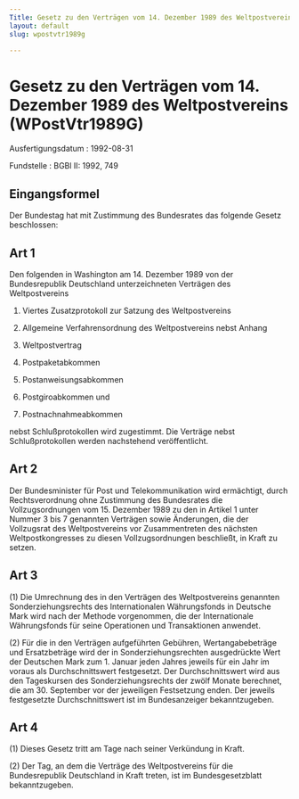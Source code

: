 ```yaml
---
Title: Gesetz zu den Verträgen vom 14. Dezember 1989 des Weltpostvereins
layout: default
slug: wpostvtr1989g

---
```


# Gesetz zu den Verträgen vom 14. Dezember 1989 des Weltpostvereins (WPostVtr1989G)

Ausfertigungsdatum
:   1992-08-31

Fundstelle
:   BGBl II: 1992, 749



## Eingangsformel

Der Bundestag hat mit Zustimmung des Bundesrates das folgende Gesetz
beschlossen:


## Art 1

Den folgenden in Washington am 14. Dezember 1989 von der
Bundesrepublik Deutschland unterzeichneten Verträgen des
Weltpostvereins

1.  Viertes Zusatzprotokoll zur Satzung des Weltpostvereins


2.  Allgemeine Verfahrensordnung des Weltpostvereins nebst Anhang


3.  Weltpostvertrag


4.  Postpaketabkommen


5.  Postanweisungsabkommen


6.  Postgiroabkommen und


7.  Postnachnahmeabkommen



nebst Schlußprotokollen wird zugestimmt. Die Verträge nebst
Schlußprotokollen werden nachstehend veröffentlicht.


## Art 2

Der Bundesminister für Post und Telekommunikation wird ermächtigt,
durch Rechtsverordnung ohne Zustimmung des Bundesrates die
Vollzugsordnungen vom 15. Dezember 1989 zu den in Artikel 1 unter
Nummer 3 bis 7 genannten Verträgen sowie Änderungen, die der
Vollzugsrat des Weltpostvereins vor Zusammentreten des nächsten
Weltpostkongresses zu diesen Vollzugsordnungen beschließt, in Kraft zu
setzen.


## Art 3

(1) Die Umrechnung des in den Verträgen des Weltpostvereins genannten
Sonderziehungsrechts des Internationalen Währungsfonds in Deutsche
Mark wird nach der Methode vorgenommen, die der Internationale
Währungsfonds für seine Operationen und Transaktionen anwendet.

(2) Für die in den Verträgen aufgeführten Gebühren, Wertangabebeträge
und Ersatzbeträge wird der in Sonderziehungsrechten ausgedrückte Wert
der Deutschen Mark zum 1. Januar jeden Jahres jeweils für ein Jahr im
voraus als Durchschnittswert festgesetzt. Der Durchschnittswert wird
aus den Tageskursen des Sonderziehungsrechts der zwölf Monate
berechnet, die am 30. September vor der jeweiligen Festsetzung enden.
Der jeweils festgesetzte Durchschnittswert ist im Bundesanzeiger
bekanntzugeben.


## Art 4

(1) Dieses Gesetz tritt am Tage nach seiner Verkündung in Kraft.

(2) Der Tag, an dem die Verträge des Weltpostvereins für die
Bundesrepublik Deutschland in Kraft treten, ist im Bundesgesetzblatt
bekanntzugeben.

